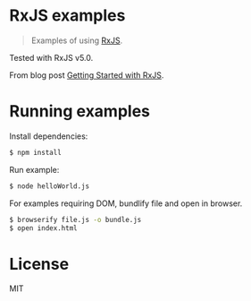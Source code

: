 # RxJS examples

> Examples of using [RxJS](https://github.com/Reactive-Extensions/RxJS).

Tested with RxJS v5.0.

From blog post [Getting Started with RxJS](https://miguelmota.com/blog/getting-started-with-rxjs).

# Running examples

Install dependencies:

```bash
$ npm install
```

Run example:

```bash
$ node helloWorld.js
```

For examples requiring DOM, bundlify file and open in browser.

```bash
$ browserify file.js -o bundle.js
$ open index.html
```

# License

MIT
